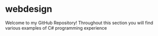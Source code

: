 # webdesign
Welcome to my GitHub Repository!
Throughout this section you will find various examples of C# programming experience
